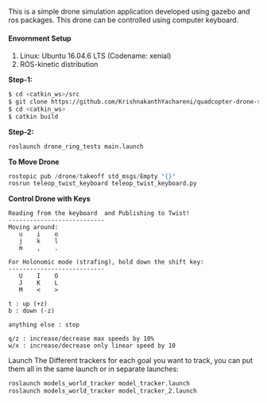 
This is a simple drone simulation application developed using gazebo and ros packages. This drone can be controlled using computer keyboard.

#### Envornment Setup
1. Linux:    Ubuntu 16.04.6 LTS (Codename: xenial)
2. ROS-kinetic distribution

**Step-1:**
````bash
$ cd <catkin_ws>/src
$ git clone https://github.com/KrishnakanthYachareni/quadcopter-drone-simulation.git
$ cd <catkin_ws>
$ catkin build
````
**Step-2:**
```python
roslaunch drone_ring_tests main.launch
```

**To Move Drone**
```python
rostopic pub /drone/takeoff std_msgs/Empty "{}"
rosrun teleop_twist_keyboard teleop_twist_keyboard.py
```
**Control Drone with Keys**
````
Reading from the keyboard  and Publishing to Twist!
---------------------------
Moving around:
   u    i    o
   j    k    l
   m    ,    .

For Holonomic mode (strafing), hold down the shift key:
---------------------------
   U    I    O
   J    K    L
   M    <    >

t : up (+z)
b : down (-z)

anything else : stop

q/z : increase/decrease max speeds by 10%
w/x : increase/decrease only linear speed by 10
````

Launch The Different trackers for each goal you want to track, you can put them all in the same launch or in separate launches:


```python
roslaunch models_world_tracker model_tracker.launch
roslaunch models_world_tracker model_tracker_2.launch
```
